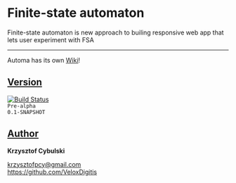 # Finite-state automaton

Finite-state automaton is new approach to builing responsive web app that lets user experiment with FSA

---

Automa has its own [Wiki](https://github.com/VeloxDigitis/automata/wiki)!

## [Version](https://github.com/VeloxDigitis/automata/wiki/Change-log)
[![Build Status](https://travis-ci.com/VeloxDigitis/automata.svg?token=bKfLxyJWbLwjkEGAuqNi&branch=master)](https://travis-ci.com/VeloxDigitis/automata)  
`Pre-alpha`  
`0.1-SNAPSHOT`

## [Author](https://github.com/VeloxDigitis/automata/wiki/Author)

**Krzysztof Cybulski**

<krzysztofpcy@gmail.com>  
<https://github.com/VeloxDigitis>
